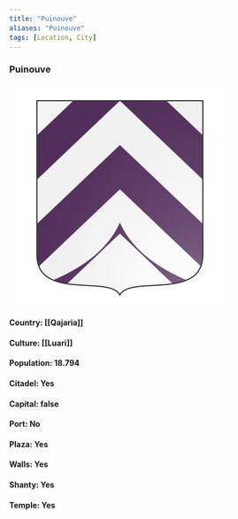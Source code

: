 ```yaml
---
title: "Puinouve"
aliases: "Puinouve"
tags: [Location, City]
---
```

### Puinouve
![](attachment/804461ab8feedd67bb47305b54f81417.svg)

#### Country: [[Qajaria]]

#### Culture: [[Luari]]

#### Population: 18.794

#### Citadel: Yes

#### Capital: false

#### Port: No

#### Plaza: Yes

#### Walls: Yes

#### Shanty: Yes

#### Temple: Yes

